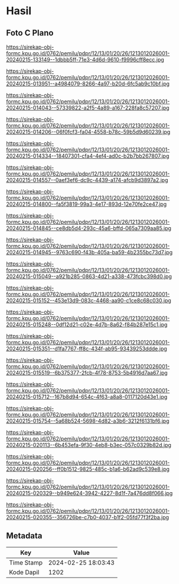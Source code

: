 # Hasil

## Foto C Plano

https://sirekap-obj-formc.kpu.go.id/0762/pemilu/pdpr/12/13/01/20/26/1213012026001-20240215-133149--1dbbb5ff-71e3-4d6d-9610-f9996cff8ecc.jpg

https://sirekap-obj-formc.kpu.go.id/0762/pemilu/pdpr/12/13/01/20/26/1213012026001-20240215-013951--a4984079-8266-4a97-b20d-6fc5ab9c10bf.jpg

https://sirekap-obj-formc.kpu.go.id/0762/pemilu/pdpr/12/13/01/20/26/1213012026001-20240215-014043--57339822-a2f5-4a89-a167-228fa8c57207.jpg

https://sirekap-obj-formc.kpu.go.id/0762/pemilu/pdpr/12/13/01/20/26/1213012026001-20240215-014206--06f0fcf3-fa04-4558-b78c-59b5d9d60239.jpg

https://sirekap-obj-formc.kpu.go.id/0762/pemilu/pdpr/12/13/01/20/26/1213012026001-20240215-014334--18407301-cfa4-4ef4-ad0c-b2b7bb267807.jpg

https://sirekap-obj-formc.kpu.go.id/0762/pemilu/pdpr/12/13/01/20/26/1213012026001-20240215-014557--0aef3ef6-dc9c-4439-a174-afcb9d3897a2.jpg

https://sirekap-obj-formc.kpu.go.id/0762/pemilu/pdpr/12/13/01/20/26/1213012026001-20240215-014800--fa5f3819-99a3-4e17-893d-12e70fe2ce47.jpg

https://sirekap-obj-formc.kpu.go.id/0762/pemilu/pdpr/12/13/01/20/26/1213012026001-20240215-014845--ce8db5d4-293c-45a6-bffd-065a7309aa85.jpg

https://sirekap-obj-formc.kpu.go.id/0762/pemilu/pdpr/12/13/01/20/26/1213012026001-20240215-014945--9763c690-f43b-405a-ba59-4b2355bc73d7.jpg

https://sirekap-obj-formc.kpu.go.id/0762/pemilu/pdpr/12/13/01/20/26/1213012026001-20240215-015049--a921b285-0863-4d21-a338-473fcbc398d0.jpg

https://sirekap-obj-formc.kpu.go.id/0762/pemilu/pdpr/12/13/01/20/26/1213012026001-20240215-015152--453e13d9-083c-4468-aa90-c1ce8c68c030.jpg

https://sirekap-obj-formc.kpu.go.id/0762/pemilu/pdpr/12/13/01/20/26/1213012026001-20240215-015248--0df12d21-c02e-4d7b-8a62-f84b287e15c1.jpg

https://sirekap-obj-formc.kpu.go.id/0762/pemilu/pdpr/12/13/01/20/26/1213012026001-20240215-015351--d1fa7767-ff8c-434f-ab95-93439253ddde.jpg

https://sirekap-obj-formc.kpu.go.id/0762/pemilu/pdpr/12/13/01/20/26/1213012026001-20240215-015519--6b375377-2fcb-4f78-8753-5b4916d7aa67.jpg

https://sirekap-obj-formc.kpu.go.id/0762/pemilu/pdpr/12/13/01/20/26/1213012026001-20240215-015712--167b8d94-654c-4f63-a8a8-0117120d43e1.jpg

https://sirekap-obj-formc.kpu.go.id/0762/pemilu/pdpr/12/13/01/20/26/1213012026001-20240215-015754--5a68b524-5698-4d82-a3b6-3212f6131bf6.jpg

https://sirekap-obj-formc.kpu.go.id/0762/pemilu/pdpr/12/13/01/20/26/1213012026001-20240215-020113--6b453efa-9f30-4eb8-b3ec-057c0329b82d.jpg

https://sirekap-obj-formc.kpu.go.id/0762/pemilu/pdpr/12/13/01/20/26/1213012026001-20240215-020256--ff0b1512-9825-485c-b1a6-b62ad9c539e8.jpg

https://sirekap-obj-formc.kpu.go.id/0762/pemilu/pdpr/12/13/01/20/26/1213012026001-20240215-020329--b949e624-3942-4227-8d1f-7a476dd8f066.jpg

https://sirekap-obj-formc.kpu.go.id/0762/pemilu/pdpr/12/13/01/20/26/1213012026001-20240215-020355--356726be-c7b0-4037-b1f2-05fd77f3f2ba.jpg


## Metadata

| Key        | Value               |
| ---------- | ------------------- |
| Time Stamp | 2024-02-25 18:03:43 |
| Kode Dapil | 1202                |



